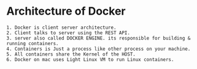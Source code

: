# Architecture of Docker
    1. Docker is client server architecture.
    2. Client talks to server using the REST API.
    3. server also called DOCKER ENGINE. its responsible for building & running containers.
    4. Containers is Just a process like other process on your machine.
    5. All containers share the Kernel of the HOST.
    6. Docker on mac uses Light Linux VM to run Linux containers.
